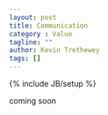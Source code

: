 ```yaml
---
layout: post
title: Communication
category : Value
tagline: ""
author: Kevin Trethewey
tags: []
---
```

{% include JB/setup %}

coming soon